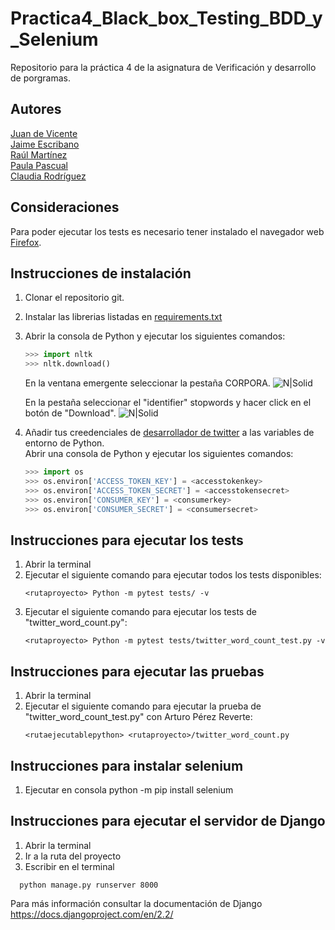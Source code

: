 # Practica4_Black_box_Testing_BDD_y_Selenium
Repositorio para la práctica 4 de la asignatura de Verificación y desarrollo de porgramas.
## Autores
<a href="https://github.com/juanDeVicente">Juan de Vicente</a><br>
<a href="https://github.com/JaimeEscribano">Jaime Escribano</a><br>
<a href="https://github.com/Ayato27">Raúl Martínez</a><br>
<a href="https://github.com/PaulaPascual">Paula Pascual</a><br>
<a href="https://github.com/ClaudiaRodriguezM">Claudia Rodríguez</a>

## Consideraciones
Para poder ejecutar los tests es necesario tener instalado el navegador web <a href="https://www.mozilla.org/firefox/new/">Firefox</a>.

## Instrucciones de instalación
1. Clonar el repositorio git.
2. Instalar las librerias listadas en <a href="https://github.com/juanDeVicente/get_last_50_tweets/blob/master/requirements.txt">requirements.txt</a>
3. Abrir la consola de Python y ejecutar los siguientes comandos:
    ```python
    >>> import nltk
    >>> nltk.download()
    ```
    En la ventana emergente seleccionar la pestaña CORPORA.
    ![N|Solid](https://jantoniomora.files.wordpress.com/2017/08/screenshot-43.png)
    
    En la pestaña seleccionar el "identifier" stopwords y hacer click en el botón de "Download".
    ![N|Solid](https://jantoniomora.files.wordpress.com/2017/08/screenshot-44.png)
4. Añadir tus creedenciales de <a href="https://developer.twitter.com/en/apply-for-access">desarrollador de twitter</a> a las variables de entorno de Python.<br>
    Abrir una consola de Python y ejecutar los siguientes comandos:
    ```python
    >>> import os
    >>> os.environ['ACCESS_TOKEN_KEY'] = <accesstokenkey> 
    >>> os.environ['ACCESS_TOKEN_SECRET'] = <accesstokensecret> 
    >>> os.environ['CONSUMER_KEY'] = <consumerkey>
    >>> os.environ['CONSUMER_SECRET'] = <consumersecret>
    ```
## Instrucciones para ejecutar los tests
1. Abrir la terminal
2. Ejecutar el siguiente comando para ejecutar todos los tests disponibles:
    ```
    <rutaproyecto> Python -m pytest tests/ -v
    ```
3. Ejecutar el siguiente comando para ejecutar los tests de "twitter_word_count.py":
    ```
    <rutaproyecto> Python -m pytest tests/twitter_word_count_test.py -v
    ```
## Instrucciones para ejecutar las pruebas
1. Abrir la terminal
2. Ejecutar el siguiente comando para ejecutar la prueba de "twitter_word_count_test.py" con Arturo Pérez Reverte:
    ```
    <rutaejecutablepython> <rutaproyecto>/twitter_word_count.py
    ```
    
 ## Instrucciones para instalar selenium
 1. Ejecutar en consola python -m pip install selenium

 ## Instrucciones para ejecutar el servidor de Django
 1. Abrir la terminal
 2. Ir a la ruta del proyecto
 3. Escribir en el terminal 
  ```
    python manage.py runserver 8000
  ```
  Para más información consultar la documentación de Django https://docs.djangoproject.com/en/2.2/
